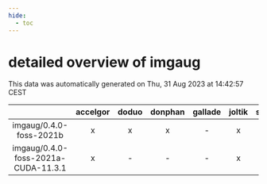 ```yaml
---
hide:
  - toc
---
```


detailed overview of imgaug
===========================


This data was automatically generated on Thu, 31 Aug 2023 at 14:42:57 CEST  

| |accelgor|doduo|donphan|gallade|joltik|skitty|swalot|victini|
| :---: | :---: | :---: | :---: | :---: | :---: | :---: | :---: | :---: |
|imgaug/0.4.0-foss-2021b|x|x|x|-|x|x|x|x|
|imgaug/0.4.0-foss-2021a-CUDA-11.3.1|x|-|-|-|x|-|-|-|
